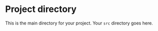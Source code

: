 # Project directory

This is the main directory for your project.  Your `src` directory goes here. 

